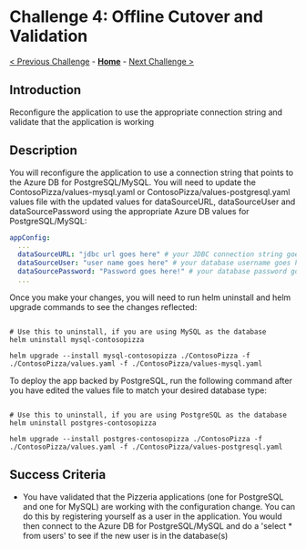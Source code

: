 # Challenge 4: Offline Cutover and Validation

[< Previous Challenge](./03-offline-migration.md) - **[Home](../README.md)** - [Next Challenge >](./05-online-migration.md)

## Introduction
 Reconfigure the application to use the appropriate connection string and validate that the application is working

## Description
You will reconfigure the application to use a connection string that points to the Azure DB for PostgreSQL/MySQL. You will need to update the ContosoPizza/values-mysql.yaml or ContosoPizza/values-postgresql.yaml values file with the updated values for dataSourceURL, dataSourceUser and dataSourcePassword using the appropriate Azure DB values for PostgreSQL/MySQL:
```yaml
appConfig:
  ...
  dataSourceURL: "jdbc url goes here" # your JDBC connection string goes here
  dataSourceUser: "user name goes here" # your database username goes here
  dataSourcePassword: "Password goes here!" # your database password goes here
  ...
```
Once you make your changes, you will need to run helm uninstall and helm upgrade commands to see the changes reflected:

```shell

# Use this to uninstall, if you are using MySQL as the database
helm uninstall mysql-contosopizza

helm upgrade --install mysql-contosopizza ./ContosoPizza -f ./ContosoPizza/values.yaml -f ./ContosoPizza/values-mysql.yaml

```

To deploy the app backed by PostgreSQL, run the following command after you have edited the values file to match your desired database type:

```shell

# Use this to uninstall, if you are using PostgreSQL as the database
helm uninstall postgres-contosopizza

helm upgrade --install postgres-contosopizza ./ContosoPizza -f ./ContosoPizza/values.yaml -f ./ContosoPizza/values-postgresql.yaml

```

## Success Criteria

* You have validated that the Pizzeria applications (one for PostgreSQL and one for MySQL) are working with the configuration change. You can do this by registering yourself as a user in the application. You would then connect to the Azure DB for PostgreSQL/MySQL and do a 'select * from users' to see if the new user is in the database(s)
